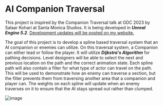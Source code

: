 # AI Companion Traversal
This project is inspired by the Companion Traversal talk at GDC 2023 by Salaar Kohari at Santa Monica Studios. It is being developed in **_Unreal Engine 5.2_**. 
[Development updates will be posted on my website.](https://conradjonathan.com/ai-companion-traversal/)

The goal of this project is to develop a spline based traversal system that an AI companion or enemies can utilize. On this traversal system, a Companion can either lead 
or follow the player. It will utilize **_Dijkstra's Algorithm_** for pathing decisions. Level designers will be able to select the next and previous location on the path 
and the correct animation state. Each spline path will also contain a filter for what type of actor can travel on the path. This will be used to demonstrate how an enemy 
can traverse a section, but the filter prevents them from traversing another area that a companion and player can. The weights on each spline will update when an enemy 
traverses on it to ensure that the AI stays spread out rather than clumped. 

![image](https://github.com/jrcdincat/CompanionTraversal/assets/43223838/863209a0-dc0a-40a5-9557-d136fae9981e)
